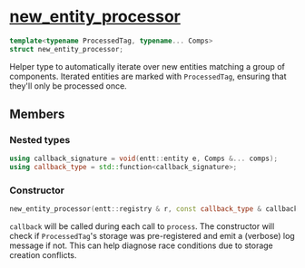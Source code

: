 # [new_entity_processor](new_entity_processor.hpp)

```cpp
template<typename ProcessedTag, typename... Comps>
struct new_entity_processor;
```

Helper type to automatically iterate over new entities matching a group of components. Iterated entities are marked with `ProcessedTag`, ensuring that they'll only be processed once.

## Members

### Nested types

```cpp
using callback_signature = void(entt::entity e, Comps &... comps);
using callback_type = std::function<callback_signature>;
```

### Constructor

```cpp
new_entity_processor(entt::registry & r, const callback_type & callback) noexcept;
```

`callback` will be called during each call to `process`. The constructor will check if `ProcessedTag`'s storage was pre-registered and emit a (verbose) log message if not. This can help diagnose race conditions due to storage creation conflicts.